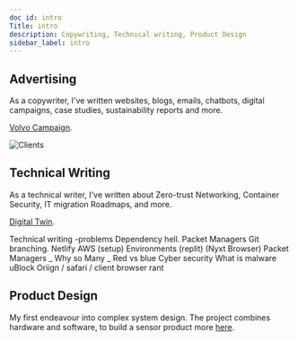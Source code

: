 ```yaml
---
doc id: intro
Title: intro 
description: Copywriting, Technical writing, Product Design
sidebar_label: intro
---
```


## Advertising 

As a copywriter, I've written websites, blogs, emails, chatbots, digital campaigns, case studies, sustainability reports and more.

[Volvo Campaign](https://damurphy.com/docs/category/advertising).

![Clients](/img/clients.png)

## Technical Writing

As a technical writer, I've written about Zero-trust Networking, Container Security, IT migration Roadmaps, and more.

[Digital Twin](https://damurphy.com/docs/category/technical-writing). 

Technical writing -problems
Dependency hell.
Packet Managers 
Git branching.
Netlify
AWS (setup)
Environments (replit)
(Nyxt Browser)
Packet Managers _ Why so Many _ 
Red vs blue
Cyber security
What is malware
uBlock Oriign / safari / client browser rant

## Product Design

My first endeavour into complex system design. The project combines hardware and software, to build a sensor product more [here](https://damurphy.com/docs/Product%20Design/Sensor).

